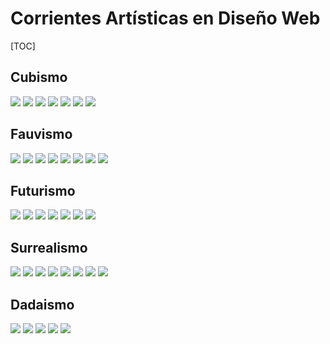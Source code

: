 # Corrientes Artísticas en Diseño Web



[TOC]

## Cubismo

![](cubismo/a.jpg)
![](cubismo/b.jpg)
![](cubismo/c.jpg)
![](cubismo/d.jpg)
![](cubismo/e.jpg)
![](cubismo/f.jpg)
![](cubismo/g.jpg)

## Fauvismo

![](fauvismo/a.jpg)
![](fauvismo/b.jpg)
![](fauvismo/c.jpg)
![](fauvismo/d.jpg)
![](fauvismo/e.jpg)
![](fauvismo/f.jpg)
![](fauvismo/g.jpg)
![](fauvismo/h.jpg)


## Futurismo

![](futurismo/a.jpg)
![](futurismo/b.jpg)
![](futurismo/c.jpg)
![](futurismo/d.jpg)
![](futurismo/e.jpg)
![](futurismo/f.jpg)
![](futurismo/g.jpg)

## Surrealismo

![](surrealismo/a.jpg)
![](surrealismo/b.jpg)
![](surrealismo/c.jpg)
![](surrealismo/d.jpg)
![](surrealismo/e.jpg)
![](surrealismo/f.jpg)
![](surrealismo/g.jpg)
![](surrealismo/h.jpg)


## Dadaismo

![](dadaismo/a.jpg)
![](dadaismo/b.jpg)
![](dadaismo/c.jpg)
![](dadaismo/d.jpg)
![](dadaismo/e.jpg)
